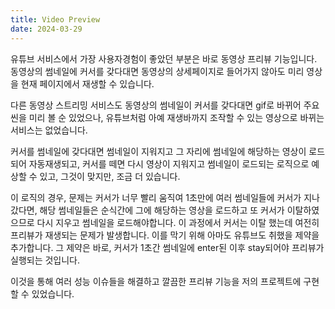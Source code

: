 ```yaml
---
title: Video Preview
date: 2024-03-29
---
```


유튜브 서비스에서 가장 사용자경험이 좋았던 부분은 바로 동영상 프리뷰 기능입니다.
동영상의 썸네일에 커서를 갖다대면 동영상의 상세페이지로 들어가지 않아도 미리 영상을 
현재 페이지에서 재생할 수 있습니다.

다른 동영상 스트리밍 서비스도 동영상의 썸네일이 커서를 갖다대면 gif로 바뀌어 주요 씬을 미리
볼 순 있었으나, 유튜브처럼 아예 재생바까지 조작할 수 있는 영상으로 바뀌는 서비스는 없었습니다.

커서를 썸네일에 갖다대면 썸네일이 지워지고 그 자리에 썸네일에 해당하는 영상이 로드되어 자동재생되고, 
커서를 떼면 다시 영상이 지워지고 썸네일이 로드되는 로직으로 예상할 수 있고, 그것이 맞지만, 조금 더 있습니다.

이 로직의 경우, 문제는 커서가 너무 빨리 움직여 1초만에 여러 썸네일들에 커서가 지나갔다면, 해당 썸네일들은 순식간에
그에 해당하는 영상을 로드하고 또 커서가 이탈하였으므로 다시 지우고 썸네일을 로드해야합니다. 이 과정에서 커서는 이탈
했는데 여전히 프리뷰가 재생되는 문제가 발생합니다. 이를 막기 위해 아마도 유튜브도 취했을 제약을 추가합니다.
그 제약은 바로, 커서가 1초간 썸네일에 enter된 이후 stay되어야 프리뷰가 실행되는 것입니다.

이것을 통해 여러 성능 이슈들을 해결하고 깔끔한 프리뷰 기능을 저의 프로젝트에 구현할 수 있었습니다.